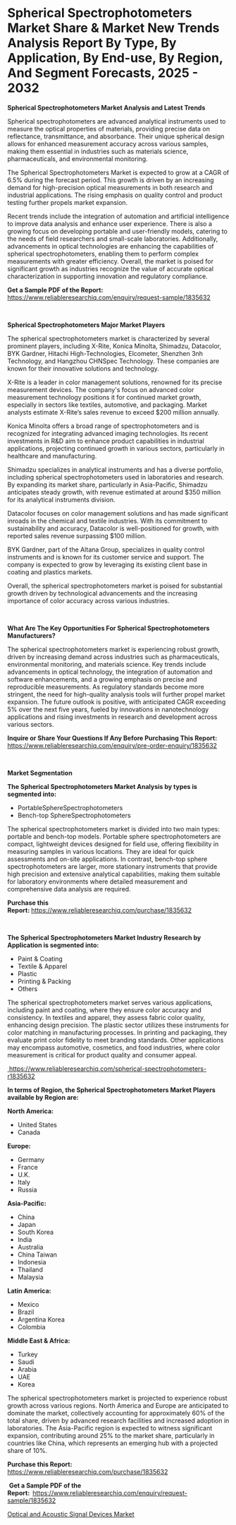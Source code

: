 <p><h1>Spherical Spectrophotometers Market Share & Market New Trends Analysis Report By Type, By Application, By End-use, By Region, And Segment Forecasts, 2025 - 2032</h1></p><p><strong>Spherical Spectrophotometers Market Analysis and Latest Trends</strong></p>
<p><p>Spherical spectrophotometers are advanced analytical instruments used to measure the optical properties of materials, providing precise data on reflectance, transmittance, and absorbance. Their unique spherical design allows for enhanced measurement accuracy across various samples, making them essential in industries such as materials science, pharmaceuticals, and environmental monitoring.</p><p>The Spherical Spectrophotometers Market is expected to grow at a CAGR of 6.5% during the forecast period. This growth is driven by an increasing demand for high-precision optical measurements in both research and industrial applications. The rising emphasis on quality control and product testing further propels market expansion.</p><p>Recent trends include the integration of automation and artificial intelligence to improve data analysis and enhance user experience. There is also a growing focus on developing portable and user-friendly models, catering to the needs of field researchers and small-scale laboratories. Additionally, advancements in optical technologies are enhancing the capabilities of spherical spectrophotometers, enabling them to perform complex measurements with greater efficiency. Overall, the market is poised for significant growth as industries recognize the value of accurate optical characterization in supporting innovation and regulatory compliance.</p></p>
<p><strong>Get a Sample PDF of the Report:&nbsp;</strong> <a href="https://www.reliableresearchiq.com/enquiry/request-sample/1835632?utm_campaign=3026&utm_medium=2&utm_source=Github&utm_content=ia&utm_term=26032025&utm_id=spherical-spectrophotometers">https://www.reliableresearchiq.com/enquiry/request-sample/1835632</a></p>
<p>&nbsp;</p>
<p><strong>Spherical Spectrophotometers Major Market Players</strong></p>
<p><p>The spherical spectrophotometers market is characterized by several prominent players, including X-Rite, Konica Minolta, Shimadzu, Datacolor, BYK Gardner, Hitachi High-Technologies, Elcometer, Shenzhen 3nh Technology, and Hangzhou CHNSpec Technology. These companies are known for their innovative solutions and technology.</p><p>X-Rite is a leader in color management solutions, renowned for its precise measurement devices. The company's focus on advanced color measurement technology positions it for continued market growth, especially in sectors like textiles, automotive, and packaging. Market analysts estimate X-Rite’s sales revenue to exceed $200 million annually.</p><p>Konica Minolta offers a broad range of spectrophotometers and is recognized for integrating advanced imaging technologies. Its recent investments in R&D aim to enhance product capabilities in industrial applications, projecting continued growth in various sectors, particularly in healthcare and manufacturing.</p><p>Shimadzu specializes in analytical instruments and has a diverse portfolio, including spherical spectrophotometers used in laboratories and research. By expanding its market share, particularly in Asia-Pacific, Shimadzu anticipates steady growth, with revenue estimated at around $350 million for its analytical instruments division.</p><p>Datacolor focuses on color management solutions and has made significant inroads in the chemical and textile industries. With its commitment to sustainability and accuracy, Datacolor is well-positioned for growth, with reported sales revenue surpassing $100 million.</p><p>BYK Gardner, part of the Altana Group, specializes in quality control instruments and is known for its customer service and support. The company is expected to grow by leveraging its existing client base in coating and plastics markets.</p><p>Overall, the spherical spectrophotometers market is poised for substantial growth driven by technological advancements and the increasing importance of color accuracy across various industries.</p></p>
<p>&nbsp;</p>
<p><strong>What Are The Key Opportunities For Spherical Spectrophotometers Manufacturers?</strong></p>
<p><p>The spherical spectrophotometers market is experiencing robust growth, driven by increasing demand across industries such as pharmaceuticals, environmental monitoring, and materials science. Key trends include advancements in optical technology, the integration of automation and software enhancements, and a growing emphasis on precise and reproducible measurements. As regulatory standards become more stringent, the need for high-quality analysis tools will further propel market expansion. The future outlook is positive, with anticipated CAGR exceeding 5% over the next five years, fueled by innovations in nanotechnology applications and rising investments in research and development across various sectors.</p></p>
<p><strong>Inquire or Share Your Questions If Any Before Purchasing This Report:</strong> <a href="https://www.reliableresearchiq.com/enquiry/pre-order-enquiry/1835632?utm_campaign=3026&utm_medium=2&utm_source=Github&utm_content=ia&utm_term=26032025&utm_id=spherical-spectrophotometers">https://www.reliableresearchiq.com/enquiry/pre-order-enquiry/1835632</a></p>
<p>&nbsp;</p>
<p><strong>Market Segmentation</strong></p>
<p><strong>The Spherical Spectrophotometers Market Analysis by types is segmented into:</strong></p>
<p><ul><li>PortableSphereSpectrophotometers</li><li>Bench-top SphereSpectrophotometers</li></ul></p>
<p><p>The spherical spectrophotometers market is divided into two main types: portable and bench-top models. Portable sphere spectrophotometers are compact, lightweight devices designed for field use, offering flexibility in measuring samples in various locations. They are ideal for quick assessments and on-site applications. In contrast, bench-top sphere spectrophotometers are larger, more stationary instruments that provide high precision and extensive analytical capabilities, making them suitable for laboratory environments where detailed measurement and comprehensive data analysis are required.</p></p>
<p><strong>Purchase this Report:&nbsp;</strong><a href="https://www.reliableresearchiq.com/purchase/1835632?utm_campaign=3026&utm_medium=2&utm_source=Github&utm_content=ia&utm_term=26032025&utm_id=spherical-spectrophotometers">https://www.reliableresearchiq.com/purchase/1835632</a></p>
<p>&nbsp;</p>
<p><strong>The Spherical Spectrophotometers Market Industry Research by Application is segmented into:</strong></p>
<p><ul><li>Paint & Coating</li><li>Textile & Apparel</li><li>Plastic</li><li>Printing & Packing</li><li>Others</li></ul></p>
<p><p>The spherical spectrophotometers market serves various applications, including paint and coating, where they ensure color accuracy and consistency. In textiles and apparel, they assess fabric color quality, enhancing design precision. The plastic sector utilizes these instruments for color matching in manufacturing processes. In printing and packaging, they evaluate print color fidelity to meet branding standards. Other applications may encompass automotive, cosmetics, and food industries, where color measurement is critical for product quality and consumer appeal.</p></p>
<p><a href="https://www.reliableresearchiq.com/spherical-spectrophotometers-r1835632?utm_campaign=3026&utm_medium=2&utm_source=Github&utm_content=ia&utm_term=26032025&utm_id=spherical-spectrophotometers">&nbsp;https://www.reliableresearchiq.com/spherical-spectrophotometers-r1835632</a></p>
<p><strong>In terms of Region, the Spherical Spectrophotometers Market Players available by Region are:</strong></p>
<p>
    <p> <strong> North America: </strong>
        <ul>
            <li>United States</li>
            <li>Canada</li>
        </ul>
        </p> 
    <p> <strong> Europe: </strong>
        <ul>
            <li>Germany</li>
            <li>France</li>
            <li>U.K.</li>
            <li>Italy</li>
            <li>Russia</li>
        </ul>
        </p> 
    <p> <strong> Asia-Pacific: </strong>
        <ul>
            <li>China</li>
            <li>Japan</li>
            <li>South Korea</li>
            <li>India</li>
            <li>Australia</li>
            <li>China Taiwan</li>
            <li>Indonesia</li>
            <li>Thailand</li>
            <li>Malaysia</li>
        </ul>
        </p> 
    <p> <strong> Latin America: </strong>
        <ul>
            <li>Mexico</li>
            <li>Brazil</li>
            <li>Argentina Korea</li>
            <li>Colombia</li>
        </ul>
        </p> 
    <p> <strong> Middle East & Africa: </strong>
        <ul>
            <li>Turkey</li>
            <li>Saudi</li>
            <li>Arabia</li>
            <li>UAE</li>
            <li>Korea</li>
        </ul>
    </p>
    </p>
<p><p>The spherical spectrophotometers market is projected to experience robust growth across various regions. North America and Europe are anticipated to dominate the market, collectively accounting for approximately 60% of the total share, driven by advanced research facilities and increased adoption in laboratories. The Asia-Pacific region is expected to witness significant expansion, contributing around 25% to the market share, particularly in countries like China, which represents an emerging hub with a projected share of 10%.</p></p>
<p><strong>Purchase this Report: </strong><a href="https://www.reliableresearchiq.com/purchase/1835632?utm_campaign=3026&utm_medium=2&utm_source=Github&utm_content=ia&utm_term=26032025&utm_id=spherical-spectrophotometers">https://www.reliableresearchiq.com/purchase/1835632</a></p>
<p>&nbsp;<strong>Get a Sample PDF of the Report:&nbsp;&nbsp;</strong><a href="https://www.reliableresearchiq.com/enquiry/request-sample/1835632?utm_campaign=3026&utm_medium=2&utm_source=Github&utm_content=ia&utm_term=26032025&utm_id=spherical-spectrophotometers">https://www.reliableresearchiq.com/enquiry/request-sample/1835632</a></p>
<p><strong></strong></p>
<p><p><a href="https://github.com/bordzjisela/Market-Research-Report-List-1/blob/main/optical-and-acoustic-signal-devices-market.md?utm_campaign=3026&utm_medium=2&utm_source=Github&utm_content=ia&utm_term=26032025&utm_id=spherical-spectrophotometers">Optical and Acoustic Signal Devices Market</a></p></p>